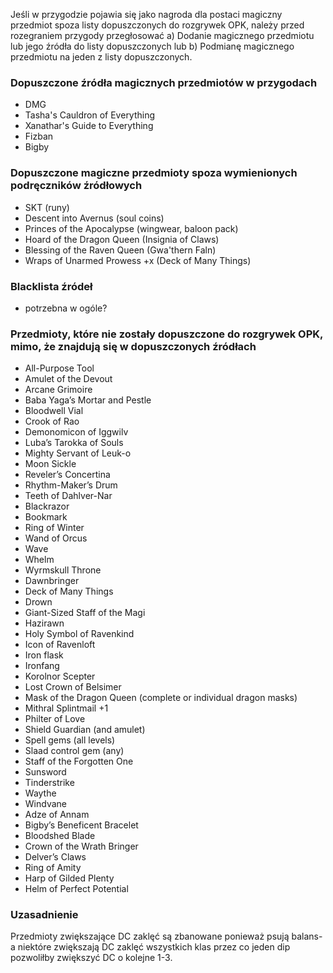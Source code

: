 Jeśli w przygodzie pojawia się jako nagroda dla postaci magiczny przedmiot spoza listy dopuszczonych do rozgrywek OPK, należy przed rozegraniem przygody przegłosować
a) Dodanie magicznego przedmiotu lub jego źródła do listy dopuszczonych
lub
b) Podmianę magicznego przedmiotu na jeden z listy dopuszczonych.


### Dopuszczone źródła magicznych przedmiotów w przygodach
- DMG
- Tasha's Cauldron of Everything
- Xanathar's Guide to Everything
- Fizban
- Bigby

### Dopuszczone magiczne przedmioty spoza wymienionych podręczników źródłowych
- SKT (runy)
- Descent into Avernus (soul coins)
- Princes of the Apocalypse (wingwear, baloon pack)
- Hoard of the Dragon Queen (Insignia of Claws)
- Blessing of the Raven Queen (Gwa'thern Faln)
- Wraps of Unarmed Prowess +x (Deck of Many Things) 

### Blacklista źródeł
- potrzebna w ogóle?

### Przedmioty, które nie zostały dopuszczone do rozgrywek OPK, mimo, że znajdują się w dopuszczonych źródłach

- All-Purpose Tool
- Amulet of the Devout
- Arcane Grimoire
- Baba Yaga’s Mortar and Pestle
- Bloodwell Vial
- Crook of Rao
- Demonomicon of Iggwilv
- Luba’s Tarokka of Souls
- Mighty Servant of Leuk-o
- Moon Sickle
- Reveler’s Concertina
- Rhythm-Maker’s Drum
- Teeth of Dahlver-Nar
- Blackrazor
- Bookmark
- Ring of Winter
- Wand of Orcus
- Wave
- Whelm
- Wyrmskull Throne
- Dawnbringer
- Deck of Many Things
- Drown
- Giant-Sized Staff of the Magi
- Hazirawn
- Holy Symbol of Ravenkind
- Icon of Ravenloft
- Iron flask
- Ironfang
- Korolnor Scepter
- Lost Crown of Belsimer
- Mask of the Dragon Queen (complete or individual dragon masks)
- Mithral Splintmail +1
- Philter of Love
- Shield Guardian (and amulet)
- Spell gems (all levels)
- Slaad control gem (any)
- Staff of the Forgotten One
- Sunsword
- Tinderstrike
- Waythe
- Windvane
- Adze of Annam
- Bigby’s Beneficent Bracelet
- Bloodshed Blade
- Crown of the Wrath Bringer
- Delver’s Claws
- Ring of Amity
- Harp of Gilded Plenty
- Helm of Perfect Potential

### Uzasadnienie
Przedmioty zwiększające DC zaklęć są zbanowane ponieważ psują balans- a niektóre zwiększają DC zaklęć wszystkich klas przez co jeden dip pozwoliłby zwiększyć DC o kolejne 1-3. 
